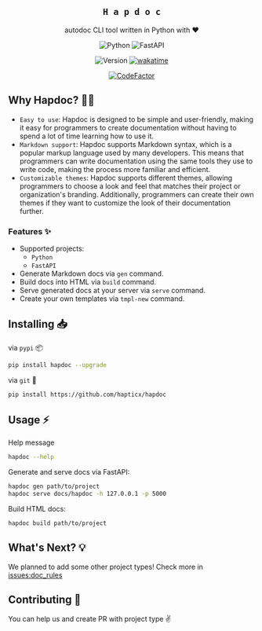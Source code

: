 <div align="center">

## `H a p d o c`
autodoc CLI tool written in Python with :heart:

![Python](https://img.shields.io/badge/Python%203.10-35497E?style=for-the-badge&logo=python&logoColor=FFF077)
![FastAPI](https://img.shields.io/badge/FastAPI-35497E?style=for-the-badge&logo=fastapi&logoColor=FFF077)

![Version](https://img.shields.io/pypi/v/hapdoc?label=hapdoc&style=for-the-badge)
[![wakatime](https://wakatime.com/badge/user/eaf11f95-5e2a-4b60-ae6a-38cd01ed317b/project/f4dc9f08-796d-42b1-9065-363e5a347ecf.svg?style=for-the-badge)](https://wakatime.com/badge/user/eaf11f95-5e2a-4b60-ae6a-38cd01ed317b/project/f4dc9f08-796d-42b1-9065-363e5a347ecf)

[![CodeFactor](https://www.codefactor.io/repository/github/hapticx/hapdoc/badge?style=for-the-badge)](https://www.codefactor.io/repository/github/hapticx/hapdoc)

</div>

## Why Hapdoc? 💁‍♀️
- `Easy to use`: Hapdoc is designed to be simple and user-friendly, making it easy for programmers to create documentation without having to spend a lot of time learning how to use it.
- `Markdown support`: Hapdoc supports Markdown syntax, which is a popular markup language used by many developers. This means that programmers can write documentation using the same tools they use to write code, making the process more familiar and efficient.
- `Customizable themes`: Hapdoc supports different themes, allowing programmers to choose a look and feel that matches their project or organization's branding. Additionally, programmers can create their own themes if they want to customize the look of their documentation further.

### Features :sparkles:
- Supported projects:
  - `Python`
  - `FastAPI`
- Generate Markdown docs via `gen` command.
- Build docs into HTML via `build` command.
- Serve generated docs at your server via `serve` command.
- Create your own templates via `tmpl-new` command.

## Installing 📥
via `pypi` 📦
```bash
pip install hapdoc --upgrade
```
via `git` 💾
```bash
pip install https://github.com/hapticx/hapdoc
```

## Usage ⚡
Help message
```bash
hapdoc --help
```
Generate and serve docs via FastAPI:
```bash
hapdoc gen path/to/project
hapdoc serve docs/hapdoc -h 127.0.0.1 -p 5000
```
Build HTML docs:
```bash
hapdoc build path/to/project
```

## What's Next? 💡
We planned to add some other project types! Check more in [issues:doc_rules](https://github.com/HapticX/hapdoc/labels/doc%20rules)

## Contributing :dizzy:
You can help us and create PR with project type ✌
